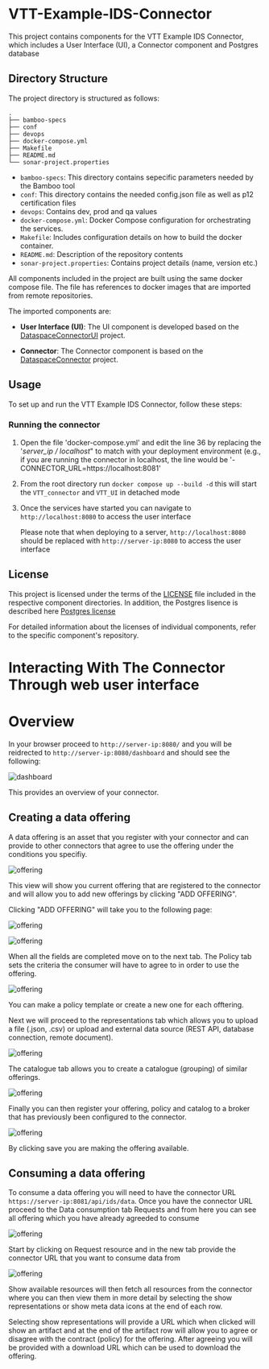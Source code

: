 # VTT-Example-IDS-Connector

This project contains components for the VTT Example IDS Connector, which includes a User Interface (UI), a Connector component and Postgres database

## Directory Structure

The project directory is structured as follows:

```
.
├── bamboo-specs
├── conf
├── devops
├── docker-compose.yml
├── Makefile
├── README.md
└── sonar-project.properties
```

- `bamboo-specs`: This directory contains sepecific parameters needed by the Bamboo tool
- `conf`: This directory contains the needed config.json file as well as p12 certification files
- `devops`: Contains dev, prod and qa values
- `docker-compose.yml`: Docker Compose configuration for orchestrating the services.
- `Makefile`: Includes configuration details on how to build the docker container.
- `README.md`: Description of the repository contents
- `sonar-project.properties`: Contains project details (name, version etc.)

All components included in the project are built using the same docker compose file. The file has references to docker images that are imported from remote repositories. 

The imported components are: 

- **User Interface (UI)**: The UI component is developed based on the [DataspaceConnectorUI](https://github.com/International-Data-Spaces-Association/DataspaceConnectorUI) project.

- **Connector**: The Connector component is based on the [DataspaceConnector](https://github.com/International-Data-Spaces-Association/DataspaceConnector) project.
  

## Usage

To set up and run the VTT Example IDS Connector, follow these steps:

### Running the connector 

1. Open the file 'docker-compose.yml' and edit the line 36 by replacing the '*server_ip / localhost*" to match with your deployment environment (e.g., if you are running the connector in localhost, the line would be '- CONNECTOR_URL=https://localhost:8081' 

2. From the root directory run `docker compose up --build -d` this will start the `VTT_connector` and `VTT_UI` in detached mode	

3. Once the services have started you can navigate to `http://localhost:8080` to access the user interface

   Please note that when deploying to a server, `http://localhost:8080` should be replaced with `http://server-ip:8080` to access the user interface


## License

This project is licensed under the terms of the [LICENSE](LICENSE) file included in the respective component directories. In addition, the Postgres lisence is described here [Postgres license](https://opensource.org/license/postgresql/) 

For detailed information about the licenses of individual components, refer to the specific component's repository.

# Interacting With The Connector Through web user interface

# Overview

In your browser proceed to `http://server-ip:8080/` and you will be reidrected to `http://server-ip:8080/dashboard` and should see the following:

![dashboard](/assets/ui-dashboard.png)

This provides an overview of your connector.


## Creating a data offering

A data offering is an asset that you register with your connector and can provide to other connectors that agree to use the offering under the conditions you specifiy.

![offering](/assets/data-offering-1.png)

This view will show you current offering that are registered to the connector and will allow you to add new offerings by clicking "ADD OFFERING". 

Clicking "ADD OFFERING" will take you to the following page:

![offering](/assets/data-offering-2.png)

![offering](/assets/data-offering-3.png)

When all the fields are completed move on to the next tab. The Policy tab sets the criteria the consumer will have to agree to in order to use the offering.

![offering](../assets/data-offering-4.png)

You can make a policy template or create a new one for each offtering.

Next we will proceed to the representations tab which allows you to upload a file (.json, .csv) or upload and external data source (REST API, database connection, remote document).

![offering](/assets/data-offering-5.png)

The catalogue tab allows you to create a catalogue (grouping) of similar offerings.

![offering](/assets/data-offering-6.png)

Finally you can then register your offering, policy and catalog to a broker that has previously been configured to the connector.

![offering](/assets/data-offering-7.png)

By clicking save you are making the offering available.

## Consuming a data offering

To consume a data offering you will need to have the connector URL `https://server-ip:8081/api/ids/data`. Once you have the connector URL proceed to the Data consumption tab Requests and from here you can see all offering which you have already agreeded to consume

![offering](/assets/data-consumption-1.png)

Start by clicking on Request resource and in the new tab provide the connector URL that you want to consume data from 

![offering](/assets/data-consumption-2.png)

Show available resources will then fetch all resources from the connector where you can then view them in more detail by selecting the show representations or show meta data icons at the end of each row.

Selecting show representations will provide a URL which when clicked will show an artifact and at the end of the artifact row will allow you to agree or disagree with the contract (policy) for the offering. After agreeing you will be provided with a download URL which can be used to download the offering. 



